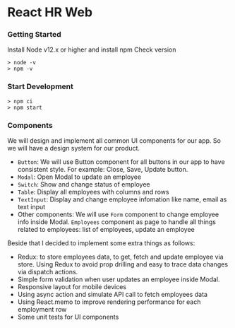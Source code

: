 # React HR Web

### Getting Started

Install Node v12.x or higher and install npm
Check version

```
> node -v
> npm -v
```

### Start Development

```
> npm ci
> npm start
```

### Components

We will design and implement all common UI components for our app. So we will have a design system for our product.

- `Button`: We will use Button component for all buttons in our app to have consistent style. For example: Close, Save, Update button.
- `Modal`: Open Modal to update an employee
- `Switch`: Show and change status of employee
- `Table`: Display all employees with columns and rows
- `TextInput`: Display and change employee infomation like name, email as text input
- Other components: We will use `Form` component to change employee info inside Modal. `Employees` component as page to handle all things related to employees: list of employees, update an employee

Beside that I decided to implement some extra things as follows:

- Redux: to store employees data, to get, fetch and update employee via store. Using Redux to avoid prop drilling and easy to trace data changes via dispatch actions.
- Simple form validation when user updates an employee inside Modal.
- Responsive layout for mobile devices
- Using async action and simulate API call to fetch employees data
- Using React.memo to improve rendering performance for each employment row
- Some unit tests for UI components
